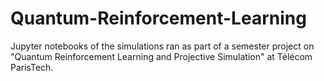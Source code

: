 # Quantum-Reinforcement-Learning
Jupyter notebooks of the simulations ran as part of a semester project on "Quantum Reinforcement Learning and Projective Simulation" at Télécom ParisTech.
